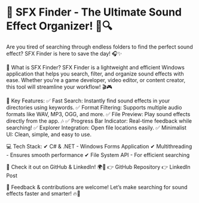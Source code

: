 # 🚀 SFX Finder - The Ultimate Sound Effect Organizer! 🎵🔍

Are you tired of searching through endless folders to find the perfect sound effect? SFX Finder is here to save the day! 🎧✨

🔹 What is SFX Finder?
SFX Finder is a lightweight and efficient Windows application that helps you search, filter, and organize sound effects with ease. Whether you're a game developer, video editor, or content creator, this tool will streamline your workflow! 🎬🎮

🔹 Key Features:
✅ Fast Search: Instantly find sound effects in your directories using keywords.
✅ Format Filtering: Supports multiple audio formats like WAV, MP3, OGG, and more.
✅ File Preview: Play sound effects directly from the app. 🎶
✅ Progress Bar Indicator: Real-time feedback while searching!
✅ Explorer Integration: Open file locations easily.
✅ Minimalist UI: Clean, simple, and easy to use.

💻 Tech Stack:
✔ C# & .NET - Windows Forms Application
✔ Multithreading - Ensures smooth performance
✔ File System API - For efficient searching

🔗 Check it out on GitHub & LinkedIn! 🌍🚀
👉 GitHub Repository
👉 LinkedIn Post

💬 Feedback & contributions are welcome! Let’s make searching for sound effects faster and smarter! 🔥🎵

